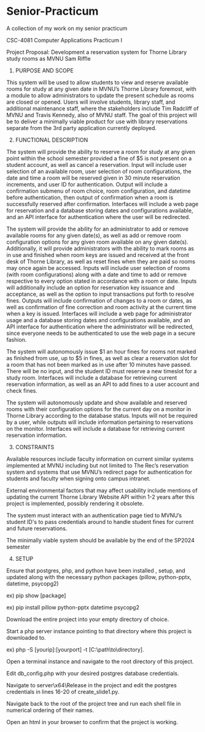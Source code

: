 # Senior-Practicum
A collection of my work on my senior practicum

CSC-4081 Computer Applications Practicum I

Project Proposal: Development a reservation system for Thorne Library study rooms as MVNU
Sam Riffle

1. PURPOSE AND SCOPE 

This system will be used to allow students to view and reserve available rooms for study at any given date in MVNU’s Thorne Library foremost, with a module to allow administrators to update the present schedule as rooms are closed or opened. Users will involve students, library staff, and additional maintenance staff, where the stakeholders include Tim Radcliff of MVNU and Travis Kennedy, also of MVNU staff. The goal of this project will be to deliver a minimally viable product for use with library reservations separate from the 3rd party application currently deployed. 

2. FUNCTIONAL DESCRIPTION 

<p>The system will provide the ability to reserve a room for study at any given point within the school semester provided a fine of $5 is not present on a student account, as well as cancel a reservation. Input will include user selection of an available room, user selection of room configurations, the date and time a room will be reserved given in 30 minute reservation increments, and user ID for authentication. Output will include a confirmation submenu of room choice, room configuration, and datetime before authentication, then output of confirmation when a room is successfully reserved after confirmation. Interfaces will include a web page for reservation and a database storing dates and configurations available, and an API interface for authentication where the user will be redirected. </p>
<p>The system will provide the ability for an administrator to add or remove available rooms for any given date(s), as well as add or remove room configuration options for any given room available on any given date(s). Additionally, it will provide administrators with the ability to mark rooms as in use and finished when room keys are issued and received at the front desk of Thorne Library, as well as reset fines when they are paid so rooms may once again be accessed. Inputs will include user selection of rooms (with room configurations) along with a date and time to add or remove respective to every option stated in accordance with a room or date. Inputs will additionally include an option for reservation key issuance and acceptance, as well as the option to input transactions put forth to resolve fines. Outputs will include confirmation of changes to a room or dates, as well as confirmation of fine correction and room activity at the current time when a key is issued. Interfaces will include a web page for administrator usage and a database storing dates and configurations available, and an API interface for authentication where the administrator will be redirected, since everyone needs to be authenticated to use the web page in a secure fashion. </p>
<p>The system will autonomously issue $1 an hour fines for rooms not marked as finished from use, up to $5 in fines, as well as clear a reservation slot for a room that has not been marked as in use after 10 minutes have passed. There will be no input, and the student ID must reserve a new timeslot for a study room. Interfaces will include a database for retrieving current reservation information, as well as an API to add fines to a user account and check fines. </p>
<p>The system will autonomously update and show available and reserved rooms with their configuration options for the current day on a monitor in Thorne Library according to the database status. Inputs will not be required by a user, while outputs will include information pertaining to reservations on the monitor. Interfaces will include a database for retrieving current reservation information. </p>

3. CONSTRAINTS 

<p>Available resources include faculty information on current similar systems implemented at MVNU including but not limited to The Rec’s reservation system and systems that use MVNU’s redirect page for authentication for students and faculty when signing onto campus intranet. </p>
<p>External environmental factors that may affect usability include mentions of updating the current Thorne Library Website API within 1-2 years after this project is implemented, possibly rendering it obsolete. </p>
<p>The system must interact with an authentication page tied to MVNU’s student ID's to pass credentials around to handle student fines for current and future reservations. 
<p>The minimally viable system should be available by the end of the SP2024 semester</p>

4. SETUP

<p>  Ensure that postgres, php, and python have been installed , setup, and updated along with the necessary python packages (pillow, python-pptx, datetime, psycopg2)
<p>  ex) pip show [package] </p>
<p>  ex) pip install pillow python-pptx datetime psycopg2</p>
<p>  Download the entire project into your empty directory of choice. </p>
<p>  Start a php server instance pointing to that directory where this project is downloaded to.</p>
<p>  ex)  php -S [yourip]:[yourport] -t [C:\path\to\directory].</p>
<p>  Open a terminal instance and navigate to the root directory of this project.</p>
<p>  Edit db_config.php with your desired postgres database credentials.</p>
<p>  Navigate to server\x64\Release in the  project and edit the postgres credentials in lines 16-20 of create_slide1.py.</p>
<p>  Navigate back to the root of the project tree and run each shell file in numerical ordering of their names.</p>
<p>  Open an html in your browser to confirm that the project is working.</p>
